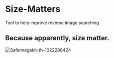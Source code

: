 # Size-Matters
Tool to help improve reverse image searching

## Because apparently, size matter.
![Safeimagekit-th-1022288424](https://user-images.githubusercontent.com/43219706/173714151-e34f3fac-61c0-4289-bd0f-8583679cc12d.jpg)
